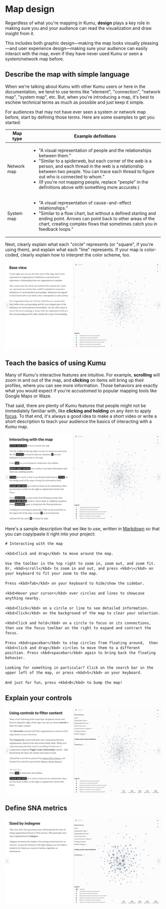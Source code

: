 # Map design

Regardless of what you're mapping in Kumu, **design** plays a key role in making sure you and your audience can read the visualization and draw insight from it.

This includes both graphic design—making the map looks visually pleasing—and user experience design—making sure your audience can easily interact with the map, even if they have never used Kumu or seen a system/network map before.




## Describe the map with simple language

When we're talking about Kumu with other Kumu users or here in the documentation, we tend to use terms like "element", "connection", "network map", "system map", etc. But, when you're introducing a map, it's best to eschew technical terms as much as possible and just keep it simple.

For audiences that may not have ever seen a system or network map before, start by defining those terms. Here are some examples to get you started:

| Map type | Example definitions |
| --- | --- |
| Network map | <ul><li>"A visual representation of people and the relationships between them."</li><li>"Similar to a spiderweb, but each corner of the web is a person, and each thread in the web is a relationship between two people. You can trace each thread to figure out who is connected to whom."</li><li>(If you're not mapping people, replace "people" in the definitions above with something more accurate.)</li></ul> |
| System map | <ul><li>"A visual representation of cause-and-effect relationships."</li><li>"Similar to a flow chart, but without a defined starting and ending point. Arrows can point back to other areas of the chart, creating complex flows that sometimes catch you in feedback loops."</li></ul>  |

Next, clearly explain what each "circle" represents (or "square", if you're using them), and explain what each "line" represents. If your map is color-coded, clearly explain how to interpret the color scheme, too.

![Describe the map with simple language](/images/describe-the-map-with-simple-language.png)


## Teach the basics of using Kumu

Many of Kumu's interactive features are intuitive. For example, **scrolling** will zoom in and out of the map, and **clicking** on items will bring up their profiles, where you can see more information. Those behaviors are exactly what you would expect if you're accustomed to popular mapping tools like Google Maps or Waze.

That said, there are plenty of Kumu features that people might not be immediately familiar with, like **clicking and holding** on any item to apply [focus](/guides/focus.html). To that end, it's always a good idea to make a short video or write a short description to teach your audience the basics of interacting with a Kumu map.

![Teach the basics of using Kumu](/images/teach-the-basics-of-using-Kumu.png)

Here's a sample description that we like to use, written in [Markdown](/guides/markdown.html) so that you can copy/paste it right into your project:

```
# Interacting with the map

<kbd>Click and drag</kbd> to move around the map.

Use the toolbar in the top right to zoom in, zoom out, and zoom fit. Or, <kbd>scroll</kbd> to zoom in and out, and press <kbd>\</kbd> on your keyboard to fit your zoom to the map.

Press <kbd>Tab</kbd> on your keyboard to hide/show the sidebar.

<kbd>Hover your cursor</kbd> over circles and lines to showcase anything nearby.

<kbd>Click</kbd> on a circle or line to see detailed information. <kbd>Click</kbd> on the background of the map to clear your selection.

<kbd>Click and hold</kbd> on a circle to focus on its connections, then use the focus toolbar on the right to expand and contract the focus.

Press <kbd>spacebar</kbd> to stop circles from floating around,  then <kbd>click and drag</kbd> circles to move them to a different position. Press <kbd>spacebar</kbd> again to bring back the floating behavior.

Looking for something in particular? Click on the search bar in the upper left of the map, or press <kbd>S</kbd> on your keyboard.

And just for fun, press <kbd>B</kbd> to bump the map!
```


## Explain your controls

![Explain your controls](/images/explain-your-controls.png)


## Define SNA metrics

![Define SNA metrics](/images/define-sna-metrics.png)
